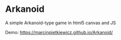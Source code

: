 # Arkanoid
A simple Arkanoid-type game in html5 canvas and JS

Demo: https://marcinpietkiewicz.github.io/Arkanoid/
